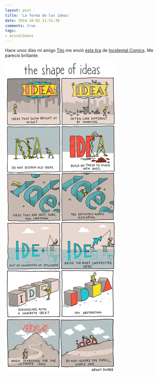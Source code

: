 ```yaml
---
layout: post
title: 'La forma de las ideas'
date: 2014-10-02 11:51:39
comments: true
tags:
- misceláneos
---
```


Hace unos días mi amigo [Tito][tito] me envió [esta tira][tira] de [Incidental Comics][incidental]. Me pareció brillante:

![La forma de las ideas](../img/the-shape-of-ideas.png)

[tito]: https://twitter.com/twittsrc
[tira]: http://www.incidentalcomics.com/2014/08/the-shape-of-ideas.html
[incidental]: http://www.incidentalcomics.com/